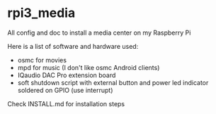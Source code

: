 # rpi3_media
All config and doc to install a media center on my Raspberry Pi

Here is a list of software and hardware used:
- osmc for movies
- mpd for music (I don't like osmc Android clients)
- IQaudio DAC Pro extension board
- soft shutdown script with external button and power led indicator soldered on GPIO (use interrupt)

Check INSTALL.md for installation steps
